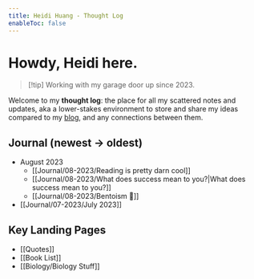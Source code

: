 ```yaml
---
title: Heidi Huang - Thought Log 
enableToc: false
---
```

# Howdy, Heidi here.
> [!tip] Working with my garage door up since 2023.

Welcome to my **thought log**: the place for all my scattered notes and updates, aka a lower-stakes environment to store and share my ideas compared to my [blog](https://heidi-huang.ghost.io), and any connections between them. 

## Journal (newest → oldest)
- August 2023
	- [[Journal/08-2023/Reading is pretty darn cool]]
	- [[Journal/08-2023/What does success mean to you?|What does success mean to you?]]
	- [[Journal/08-2023/Bentoism 🍱]]
- [[Journal/07-2023/July 2023]]

## Key Landing Pages   
- [[Quotes]]
- [[Book List]]
- [[Biology/Biology Stuff]]